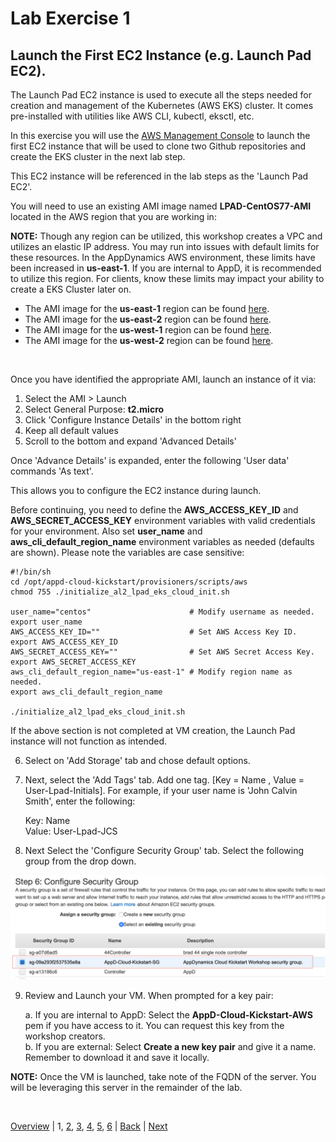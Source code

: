 # Lab Exercise 1
## Launch the First EC2 Instance (e.g. Launch Pad EC2).

The Launch Pad EC2 instance is used to execute all the steps needed for creation and management of the Kubernetes (AWS EKS) cluster. It comes pre-installed with utilities like AWS CLI, kubectl, eksctl, etc.

In this exercise you will use the [AWS Management Console](https://aws.amazon.com/console/) to launch the first EC2 instance that will be used to clone two Github repositories and create the EKS cluster in the next lab step.

This EC2 instance will be referenced in the lab steps as the 'Launch Pad EC2'.

You will need to use an existing AMI image named **LPAD-CentOS77-AMI** located in the AWS region that you are working in:

**NOTE:** Though any region can be utilized, this workshop creates a VPC and utilizes an elastic IP address. You may run into issues with default limits for these resources. In the AppDynamics AWS environment, these limits have been increased in **us-east-1**. If you are internal to AppD, it is recommended to utilize this region. For clients, know these limits may impact your ability to create a EKS Cluster later on.

- The AMI image for the **us-east-1** region can be found [here](https://us-east-1.console.aws.amazon.com/ec2/v2/home?region=us-east-1#Images:sort=tag:Name).
- The AMI image for the **us-east-2** region can be found [here](https://us-east-2.console.aws.amazon.com/ec2/v2/home?region=us-east-2#Images:sort=tag:Name).
- The AMI image for the **us-west-1** region can be found [here](https://us-west-1.console.aws.amazon.com/ec2/v2/home?region=us-west-1#Images:sort=tag:Name).
- The AMI image for the **us-west-2** region can be found [here](https://us-west-2.console.aws.amazon.com/ec2/v2/home?region=us-west-2#Images:sort=tag:Name).

<br>

Once you have identified the appropriate AMI, launch an instance of it via:

  1. Select the AMI > Launch
  2. Select General Purpose: **t2.micro**
  3. Click 'Configure Instance Details' in the bottom right
  4. Keep all default values
  5. Scroll to the bottom and expand 'Advanced Details'

Once 'Advance Details' is expanded, enter the following 'User data' commands 'As text'.

This allows you to configure the EC2 instance during launch.

Before continuing, you need to define the **AWS_ACCESS_KEY_ID** and **AWS_SECRET_ACCESS_KEY** environment
variables with valid credentials for your environment. Also set **user_name** and **aws_cli_default_region_name**
environment variables as needed (defaults are shown). Please note the variables are case sensitive:

```
#!/bin/sh
cd /opt/appd-cloud-kickstart/provisioners/scripts/aws
chmod 755 ./initialize_al2_lpad_eks_cloud_init.sh

user_name="centos"                      # Modify username as needed.
export user_name
AWS_ACCESS_KEY_ID=""                    # Set AWS Access Key ID.
export AWS_ACCESS_KEY_ID
AWS_SECRET_ACCESS_KEY=""                # Set AWS Secret Access Key.
export AWS_SECRET_ACCESS_KEY
aws_cli_default_region_name="us-east-1" # Modify region name as needed.
export aws_cli_default_region_name

./initialize_al2_lpad_eks_cloud_init.sh
```

If the above section is not completed at VM creation, the Launch Pad instance will not function as intended.

  6. Select on 'Add Storage' tab and chose default options.
  7. Next, select the 'Add Tags' tab. Add one tag. [Key = Name , Value = User-Lpad-Initials].
     For example, if your user name is 'John Calvin Smith', enter the following:

     Key: Name  
     Value: User-Lpad-JCS

  8. Next Select the 'Configure Security Group' tab. Select the following group from the drop down.

![Security Group](./images/security-group-01.png)

  9. Review and Launch your VM. When prompted for a key pair:  

     a. If you are internal to AppD: Select the **AppD-Cloud-Kickstart-AWS** pem if you have access to it. You can request this key from the workshop creators.  
     b. If you are external: Select **Create a new key pair** and give it a name. Remember to download it and save it locally.  

**NOTE:** Once the VM is launched, take note of the FQDN of the server. You will be leveraging this server in the remainder of the lab.

<br>

[Overview](aws-eks-monitoring.md) | 1, [2](lab-exercise-02.md), [3](lab-exercise-03.md), [4](lab-exercise-04.md), [5](lab-exercise-05.md), [6](lab-exercise-06.md) | [Back](aws-eks-monitoring.md) | [Next](lab-exercise-02.md)

